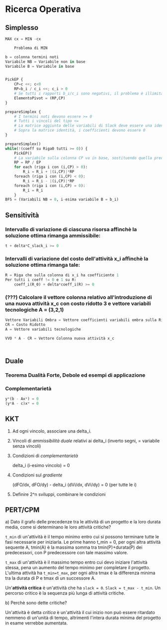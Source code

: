 # Ricerca Operativa

## Simplesso

```python
MAX cx = MIN -cx

    Problema di MIN

b = colonna termini noti
Variabile NB = Variabile non in base
Variabile B = Variabile in base


PickEP {
    CP=c <<; c<0
    RP=b_i / c_i <<; c_i > 0
    # Se tutti i rapporti b_i/c_i sono negativi, il problema è illimitato
    ElementoPivot = (RP,CP) 
}

prepareSimplex {
    # I termini noti devono essere >= 0
    # Tutti i vincoli del tipo <=
    # La matrice aggiunta delle variabili di Slack deve essere una identità
    # Sopra la matrice identità, i coefficienti devono essere 0
}

prepareSimplex()
while(!(coeff su Riga0 tutti >= 0)) {
    PickEP()
    # La variabile sulla colonna CP va in base, sostituendo quella precedente sulla RP.
    RP = RP / EP
    for each (riga i con (i,CP) > 0):
        R_i = R_i + |(i,CP)|*RP
    foreach (riga i con (i,CP) < 0):
        R_i = R_i - |(i,CP)|*RP
    foreach (riga i con (i,CP) = 0):
        R_i = R_i
    }
BFS = (Variabili NB = 0, i-esima variabile B = b_i)

```

## Sensitività

### Intervallo di variazione di ciascuna risorsa affinchè la soluzione ottima rimanga ammissibile:

```python
t + delta*C_slack_i >= 0
```

### Intervalli di variazione del costo dell'attività x_i affinchè la soluzione ottima rimanga tale:
```python
R = Riga che sulla colonna di x_i ha coefficiente 1
Per tutti i coeff != 0 e 1 su R:
    coeff_i(R_0) + delta*coeff_i(R) >= 0
```

### (???) Calcolare il vettore colonna relativo all'introduzione di una nuova attività x_c con costo ridotto 3 e vettore variabili tecnologiche A = (3,2,1)
```python
Vettore Variabili Ombra = Vettore coefficienti variabili ombra sulla Riga 0
CR = Costo Ridotto
A = Vettore variabili tecnologiche

VVO * A - CR = Vettore Colonna nuova attività x_c

```

###

```

```

## Duale

### Teorema Dualità Forte, Debole ed esempi di applicazione



### Complementarietà
```python
y*(b - Ax*) = 0
(y*A - c)x* = 0
```


## KKT

 
1. Ad ogni vincolo, associare una delta_i.
2. Vincoli di *ammissibilità duale* relativi ai delta_i (inverto segni, = variabile senza vincoli)
3. Condizioni di *complementarietà*

    delta_i (i-esimo vincolo) = 0

4. Condizioni sul *gradiente*

    (dFO/dx, dFO/dy) - delta_i (dVi/dx, dVi/dy) = 0 (per tutte le i)

5. Definire 2^n sviluppi, combinare le condizioni

## PERT/CPM

a) Dato il grafo delle precedenze tra le attività di un progetto e la loro durata media, come si determinano le loro attività critiche?

`t_min` di un'attività è il tempo minimo entro cui si possono terminare tutte le fasi necessarie per iniziarla. Le prime hanno t_min = 0, per ogni altra attività sequente A, tmin(A) è la massima somma tra tmin(P)+durata(P) dei predecessori, con P predecessore con tale massimo valore.

`t_max` di un'attività è il massimo tempo entro cui devo iniziare l'attività stessa,  pena un aumento del tempo minimo per completare il progetto. L'ultima attività ha `t_min=t_max`, per ogni altra tmax è la differenza minima tra la durata di P e tmax di un successore A.

Un'**attività critica** è un'attività che ha `slack = 0`. `Slack = t_max - t_min`.
Un percorso critico è la sequenza più lunga di attività critiche.

b) Perchè sono dette critiche?

Un'attività è detta *critica* è un'attività il cui inizio non può essere ritardato nemmeno di un'unità di tempo, altrimenti l'intera durata minima del progetto in esame verrebbe aumentata.